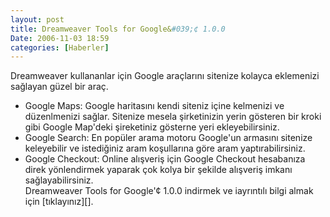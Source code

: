 ```yaml
---
layout: post
title: Dreamweaver Tools for Google&#039;¢ 1.0.0
Date: 2006-11-03 18:59
categories: [Haberler]
---
```


Dreamweaver kullananlar için Google araçlarını sitenize kolayca
eklemenizi sağlayan güzel bir araç.

<ul>
<li>
Google Maps: Google haritasını kendi siteniz içine kelmenizi ve
düzenlmenizi sağlar. Sitenize mesela şirketinizin yerin gösteren bir
kroki gibi Google Map'deki şireketiniz gösterne yeri ekleyebilirsiniz.

</li>
<li>
Google Search: En popüler arama motoru Google'un armasını sitenize
keleyebilir ve istediğiniz aram koşullarına göre aram yaptırabilirsiniz.

</li>
<li>
Google Checkout: Online alışveriş için Google Checkout hesabanıza direk
yönlendirmek yaparak çok kolya bir şekilde alışveriş imkanı
sağlayabilirsiniz.

</li>
Dreamweaver Tools for Google'¢ 1.0.0 indirmek ve iayrıntılı bilgi almak
için [tıklayınız][].


  [tıklayınız]: http://www.webassist.com/professional/products/productdetails.asp?PID=115&RID=782&UID=171016&EID=deco%40netway.at&utm_source=061031_opens&utm_medium=email&utm_campaign=061031_Google
